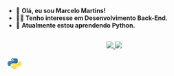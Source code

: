- 👋 **Olá, eu sou Marcelo Martins!**
- 👨‍💻 **Tenho interesse em Desenvolvimento Back-End.**
- 🐍 **Atualmente estou aprendendo Python.**

##

<div align="center">
  <a href="https://github.com/2MBG">
  <img height="215em" src="https://github-readme-stats.vercel.app/api?username=2MBG&show_icons=true&theme=github_dark&include_all_commits=true&count_private=true"/>
  <img height="180em" src="https://github-readme-stats.vercel.app/api/top-langs/?username=2MBG&layout=compact&langs_count=7&theme=github_dark"/>
</div>

<div style="display: inline_block"><br>
  <img align="center" alt="2MBG-Python" height="30" width="40" src="https://raw.githubusercontent.com/devicons/devicon/master/icons/python/python-original.svg">
 
</div>
 
 ##
